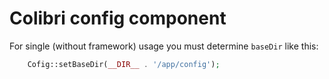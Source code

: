 Colibri config component
========================

For single (without framework) usage you must determine `baseDir` like this:

```php
	Cofig::setBaseDir(__DIR__ . '/app/config');
```
